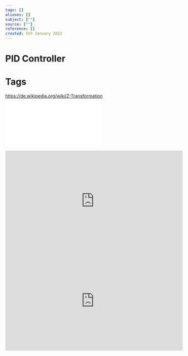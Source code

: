```yaml
---
tags: []
aliases: []
subject: [""]
source: [""]
reference: []
created: 5th January 2023
---
```


# PID Controller

# Tags

https://de.wikipedia.org/wiki/Z-Transformation
![PID Controller Implementation in Software](digitaltechnik/assets/PID%20Controller%20Implementation%20in%20Software.pdf)



<iframe width="560" height="315" src="https://www.youtube.com/embed/fusr9eTceEo" title="YouTube video player" frameborder="0" allow="accelerometer; autoplay; clipboard-write; encrypted-media; gyroscope; picture-in-picture; web-share" allowfullscreen></iframe>

<iframe width="560" height="315" src="https://www.youtube.com/embed/zOByx3Izf5U" title="YouTube video player" frameborder="0" allow="accelerometer; autoplay; clipboard-write; encrypted-media; gyroscope; picture-in-picture; web-share" allowfullscreen></iframe>
